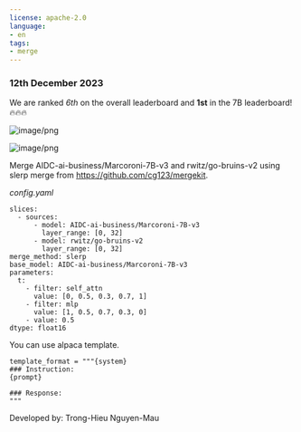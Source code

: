 ```yaml
---
license: apache-2.0
language:
- en
tags:
- merge
---
```


### 12th December 2023

We are ranked *6th* on the overall leaderboard and **1st** in the 7B leaderboard! 🔥🔥🔥

![image/png](https://cdn-uploads.huggingface.co/production/uploads/63c06fba8d1175e3399c16e6/LbOzm-1EEBaSv4O1pssyh.png)

![image/png](https://cdn-uploads.huggingface.co/production/uploads/63c06fba8d1175e3399c16e6/Cv5x7rRuM46AlliFdoC_B.png)

Merge AIDC-ai-business/Marcoroni-7B-v3 and rwitz/go-bruins-v2 using slerp merge from https://github.com/cg123/mergekit.

*config.yaml*
```
slices:
  - sources:
      - model: AIDC-ai-business/Marcoroni-7B-v3
        layer_range: [0, 32]
      - model: rwitz/go-bruins-v2
        layer_range: [0, 32]
merge_method: slerp
base_model: AIDC-ai-business/Marcoroni-7B-v3
parameters:
  t:
    - filter: self_attn
      value: [0, 0.5, 0.3, 0.7, 1]
    - filter: mlp
      value: [1, 0.5, 0.7, 0.3, 0]
    - value: 0.5 
dtype: float16
```

You can use alpaca template.
```
template_format = """{system}
### Instruction:
{prompt}

### Response:
"""
```

Developed by: Trong-Hieu Nguyen-Mau